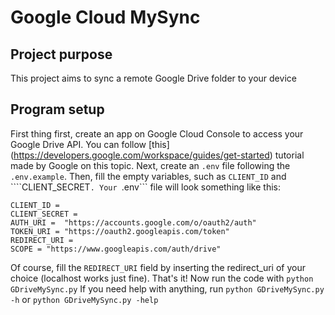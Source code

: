 # Google Cloud MySync

## Project purpose
This project aims to sync a remote Google Drive folder to your device

## Program setup
First thing first, create an app on Google Cloud Console to access your Google Drive API. You can follow [this] (https://developers.google.com/workspace/guides/get-started) tutorial made by Google on this topic.
Next, create an ```.env``` file following the ```.env.example```.
Then, fill the empty variables, such as ```CLIENT_ID``` and ````CLIENT_SECRET```.
Your ```.env``` file will look something like this:
```
CLIENT_ID = 
CLIENT_SECRET = 
AUTH_URI =  "https://accounts.google.com/o/oauth2/auth"
TOKEN_URI = "https://oauth2.googleapis.com/token"
REDIRECT_URI = 
SCOPE = "https://www.googleapis.com/auth/drive"
```
Of course, fill the ```REDIRECT_URI``` field by inserting the redirect_uri of your choice (localhost works just fine).
That's it! Now run the code with
```python GDriveMySync.py``` 
If you need help with anything, run
```python GDriveMySync.py -h``` or ```python GDriveMySync.py -help```